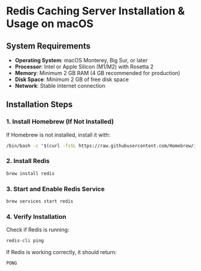 # Redis Caching Server Installation & Usage on macOS

## **System Requirements**

- **Operating System**: macOS Monterey, Big Sur, or later
- **Processor**: Intel or Apple Silicon (M1/M2) with Rosetta 2
- **Memory**: Minimum 2 GB RAM (4 GB recommended for production)
- **Disk Space**: Minimum 2 GB of free disk space
- **Network**: Stable internet connection


## **Installation Steps**

### **1. Install Homebrew (If Not Installed)**
If Homebrew is not installed, install it with:
```bash
/bin/bash -c "$(curl -fsSL https://raw.githubusercontent.com/Homebrew/install/HEAD/install.sh)"
```

### **2. Install Redis**
```bash
brew install redis
```

### **3. Start and Enable Redis Service**
```bash
brew services start redis
```

### **4. Verify Installation**
Check if Redis is running:
```bash
redis-cli ping
```
If Redis is working correctly, it should return:
```
PONG
```